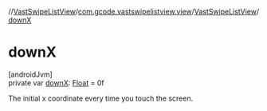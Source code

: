 //[VastSwipeListView](../../../index.md)/[com.gcode.vastswipelistview.view](../index.md)/[VastSwipeListView](index.md)/[downX](down-x.md)

# downX

[androidJvm]\
private var [downX](down-x.md): [Float](https://kotlinlang.org/api/latest/jvm/stdlib/kotlin/-float/index.html) = 0f

The initial x coordinate every time you touch the screen.
